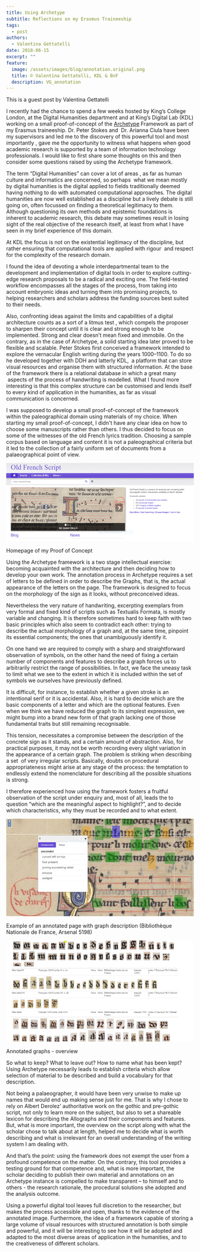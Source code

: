 ```yaml
---
title: Using Archetype
subtitle: Reflections on my Erasmus Traineeship
tags:
  - post
authors:
  - Valentina Gettatelli
date: 2018-06-15
excerpt: ""
feature:
  image: /assets/images/blog/annotation.original.png
  title: © Valentina Gettatelli, KDL & BnF
  description: VG_annotation
---
```


This is a guest post by Valentina Gettatelli

I recently had the chance to spend a few weeks hosted by King’s College London, at the Digital Humanities department and at King’s Digital Lab (KDL) working on a small proof-of-concept of the [Archetype](http://archetype.ink/) Framework as part of my Erasmus traineeship. Dr. Peter Stokes and  Dr. Arianna Ciula have been my supervisors and led me to the discovery of this powerful tool and most importantly , gave me the opportunity to witness what happens when good academic research is supported by a team of information technology professionals. I would like to first share some thoughts on this and then consider some questions raised by using the Archetype framework.

The term “Digital Humanities” can cover a lot of areas , as far as human culture and informatics are concerned, so perhaps  what we mean mostly by digital humanities is the digital applied to fields traditionally deemed having nothing to do with automated computational approaches. The digital humanities are now well established as a discipline but a lively debate is still going on, often focussed on finding a theoretical legitimacy to them. Although questioning its own methods and epistemic foundations is inherent to academic research, this debate may sometimes result in losing sight of the real objective of the research itself, at least from what I have seen in my brief experience of this domain.

At KDL the focus is not on the existential legitimacy of the discipline, but rather ensuring that computational tools are applied with rigour  and respect for the complexity of the research domain.

I found the idea of devoting a whole interdepartmental team to the development and implementation of digital tools in order to explore cutting-edge research proposals to be a radical and exciting one. The field-tested workflow encompasses all the stages of the process, from taking into account embryonic ideas and turning them into promising projects, to helping researchers and scholars address the funding sources best suited to their needs.

Also, confronting ideas against the limits and capabilities of a digital architecture counts as a sort of a litmus test , which compels the proposer to sharpen their concept until it is clear and strong enough to be implemented. Strong and clear doesn’t mean fixed and immobile. On the contrary, as in the case of Archetype, a solid starting idea later proved to be flexible and scalable. Peter Stokes first conceived a framework intended to explore the vernacular English writing during the years 1000–1100. To do so he developed together with DDH and latterly KDL,  a platform that can store visual resources and organise them with structured information. At the base of the framework there is a relational database in which a great many  aspects of the process of handwriting is modelled. What I found more interesting is that this complex structure can be customised and lends itself to every kind of application in the humanities, as far as visual communication is concerned.

I was supposed to develop a small proof-of-concept of the framework within the paleographical domain using materials of my choice. When starting my small proof-of-concept, I didn't have any clear idea on how to choose some manuscripts rather than others. I thus decided to focus on some of the witnesses of the old French lyrics tradition. Choosing a sample corpus based on language and content it is not a paleographical criteria but it led to the collection of a fairly uniform set of documents from a palaeographical point of view.

![vg_homepage](/assets/images/blog/homepage.width-1024.png)

Homepage of my Proof of Concept

Using the Archetype framework is a two stage intellectual exercise: becoming acquainted with the architecture and then deciding how to develop your own work. The annotation process in Archetype requires a set of letters to be defined in order to describe the Graphs, that is, the actual appearance of the letters on the page. The framework is designed to focus on the morphology of the sign as it looks, without preconceived ideas.

Nevertheless the very nature of handwriting, excerpting exemplars from very formal and fixed kind of scripts such as Textualis Formata, is mostly variable and changing. It is therefore sometimes hard to keep faith with two basic principles which also seem to contradict each other: trying to describe the actual morphology of a graph and, at the same time, pinpoint its essential components; the ones that unambiguously identify it.

On one hand we are required to comply with a sharp and straightforward observation of symbols, on the other hand the need of fixing a certain number of components and features to describe a graph forces us to arbitrarily restrict the range of possibilities. In fact, we face the uneasy task to limit what we see to the extent in which it is included within the set of symbols we ourselves have previously defined.

It is difficult, for instance, to establish whether a given stroke is an intentional serif or it is accidental. Also, it is hard to decide which are the basic components of a letter and which are the optional features. Even when we think we have reduced the graph to its simplest expression, we might bump into a brand new form of that graph lacking one of those fundamental traits but still remaining recognisable.

This tension, necessitates a compromise between the description of the concrete sign as it stands, and a certain amount of abstraction. Also, for practical purposes, it may not be worth recording every slight variation in the appearance of a certain graph. The problem is striking when describing a set  of very irregular scripts. Basically, doubts on procedural appropriateness might arise at any stage of the process: the temptation to endlessly extend the nomenclature for describing all the possible situations is strong.

I therefore experienced how using the framework fosters a fruitful observation of the script under enquiry and, most of all, leads the to question “which are the meaningful aspect to highlight?”, and to decide which characteristics, why they must be recorded and to what extent.

![VG_annotation](/assets/images/blog/annotation.width-1024.png)

Example of an annotated page with graph description (Bibliothèque Nationale de France, Arsenal 5198)

![VG_graphs](/assets/images/blog/graphs.width-1024.png)

Annotated graphs - overview

So what to keep? What to leave out? How to name what has been kept? Using Archetype necessarily leads to establish criteria which allow selection of material to be described and build a vocabulary for that description.

Not being a palaeographer, it would have been very unwise to make up names that would end up making sense just for me. That is why I chose to rely on Albert Derolez’ authoritative work on the gothic and pre-gothic script, not only to learn more on the subject, but also to set a shareable lexicon for describing the Allographs and their components and features. But, what is more important, the overview on the script along with what the scholar chose to talk about at length, helped me to decide what is worth describing and what is irrelevant for an overall understanding of the writing system I am dealing with.

And that’s the point: using the framework does not exempt the user from a profound competence on the matter. On the contrary, this tool provides a testing ground for that competence and, what is more important, the scholar deciding to publish their own material and annotations on an Archetype instance is compelled to make transparent – to himself and to others - the research rationale, the procedural solutions she adopted and the analysis outcome.

Using a powerful digital tool leaves full discretion to the researcher, but makes the process accessible and open, thanks to the evidence of the annotated image. Furthermore, the idea of a framework capable of storing a large volume of visual resources with structured annotation is both simple and powerful, and it will be interesting to see how it will be adopted and adapted to the most diverse areas of application in the humanities, and to the creativeness of different scholars.
